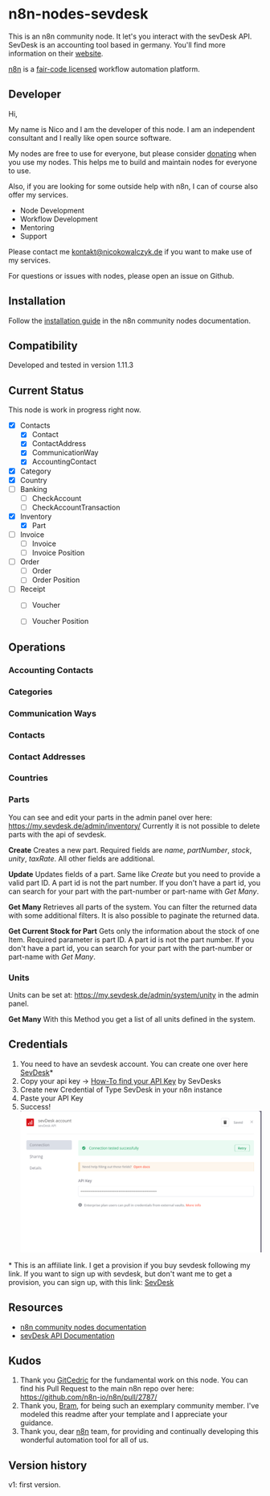 # n8n-nodes-sevdesk

This is an n8n community node. It let's you interact with the sevDesk API. SevDesk is an accounting tool based in germany. 
You'll find more information on their [website](https://sevdesk.de/).

[n8n](https://n8n.io/) is a [fair-code licensed](https://docs.n8n.io/reference/license/) workflow automation platform.

## Developer

Hi, 

My name is Nico and I am the developer of this node.
I am an independent consultant and I really like open source software.


My nodes are free to use for everyone, but please consider [donating](https://www.buymeacoffee.com/nicokowalc5) when you use my nodes.
This helps me to build and maintain nodes for everyone to use.

Also, if you are looking for some outside help with n8n, I can of course also offer my services.
* Node Development
* Workflow Development
* Mentoring
* Support

Please contact me kontakt@nicokowalczyk.de if you want to make use of my services.

For questions or issues with nodes, please open an issue on Github.

## Installation

Follow the [installation guide](https://docs.n8n.io/integrations/community-nodes/installation/) in the n8n community nodes documentation.

## Compatibility

Developed and tested in version 1.11.3

## Current Status
This node is work in progress right now. 

- [x] Contacts
	- [x] Contact
	- [x] ContactAddress
	- [x] CommunicationWay
	- [x] AccountingContact
- [x] Category
- [x] Country
- [ ] Banking
	- [ ] CheckAccount
	- [ ] CheckAccountTransaction
- [x] Inventory
	- [x] Part
- [ ] Invoice
	- [ ] Invoice
	- [ ] Invoice Position
- [ ] Order
	- [ ] Order
	- [ ] Order Position
- [ ] Receipt
	- [ ] Voucher
	- [ ] Voucher Position


## Operations

### Accounting Contacts

### Categories

### Communication Ways

### Contacts

### Contact Addresses

### Countries


### Parts
You can see and edit your parts in the admin panel over here: https://my.sevdesk.de/admin/inventory/
Currently it is not possible to delete parts with the api of sevdesk.

**Create**
Creates a new part. Required fields are *name*, *partNumber*, *stock*, *unity*, *taxRate*.
All other fields are additional. 

**Update**
Updates fields of a part. Same like *Create* but you need to provide a valid part ID. A part id is not the part number. If you don't have a part id, you can search for your part with the part-number or part-name with *Get Many*.

**Get Many**
Retrieves all parts of the system. You can filter the returned data with some additional filters. It is also possible to paginate the returned data. 


**Get Current Stock for Part**
Gets only the information about the stock of one Item. Required parameter is part ID. A part id is not the part number. If you don't have a part id, you can search for your part with the part-number or part-name with *Get Many*.

### Units
Units can be set at: https://my.sevdesk.de/admin/system/unity in the admin panel.

**Get Many**
With this Method you get a list of all units defined in the system. 

## Credentials

1. You need to have an sevdesk account. You can create one over here [SevDesk](https://nicokowalczyk.de/sevdesk)*
2. Copy your api key -> [How-To find your API Key](https://api.sevdesk.de/#section/Authentication-and-Authorization) by SevDesks
3. Create new Credential of Type SevDesk in your n8n instance
4. Paste your API Key
5. Success!
![Alt text](./images/credentials-success.png)



\* This is an affiliate link. I get a provision if you buy sevdesk following my link. If you want to sign up with sevdesk, but don't want me to get a provision, you can sign up, with this link: [SevDesk](https://sevdesk.de/)

## Resources

* [n8n community nodes documentation](https://docs.n8n.io/integrations/community-nodes/)
* [sevDesk API Documentation](https://api.sevdesk.de/)

## Kudos

1. Thank you [GitCedric](https://github.com/gitcedric) for the fundamental work on this node. You can find his Pull Request to the main n8n repo over here: https://github.com/n8n-io/n8n/pull/2787/
2. Thank you, [Bram](https://github.com/bramkn), for being such an exemplary community member. I've modeled this readme after your template and I appreciate your guidance.
3. Thank you, dear [n8n](https://github.com/n8n-io/n8n) team, for providing and continually developing this wonderful automation tool for all of us.   

## Version history

v1: first version.
